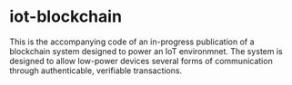 # iot-blockchain

This is the accompanying code of an in-progress publication of a blockchain system designed to power an IoT environmnet. The system is designed to allow low-power devices several forms of communication through authenticable, verifiable transactions.
